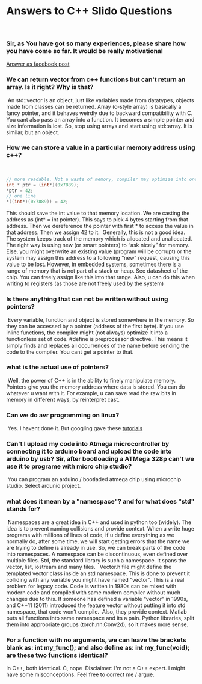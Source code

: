 # Answers to C++ Slido Questions​
​
### Sir, as You have got so many experiences, please share how you have come so far. It would be really motivational
[Answer as facebook post](https://www.facebook.com/groups/891459401413893/permalink/907122263180940)
​
### We can return vector from c++ functions but can't return an array. Is it right? Why is that?​
​
An std::vector is an object, just like variables made from datatypes, objects made from classes can be returned. Array (c-style array) is basically a fancy pointer, and it behaves weirdly due to backward compatibility with C. You cant also pass an array into a function. It becomes a simple pointer and size information is lost. So, stop using arrays and start using std::array. It is similar, but an object.​
​
### How we can store a value in a particular memory address using c++?​
​
```c++
// more readable. Not a waste of memory, compiler may optimize into one line​
int * ptr = (int*)(0x7889);​
*ptr = 42;​
// one line​
*((int*)(0x7889)) = 42;
```
This should save the int value to that memory location. We are casting the address as (int* = int pointer). This says to pick 4 bytes starting from that address. Then we dereference the pointer with first * to access the value in that address. Then we assign 42 to it. ​
​
Generally, this is not a good idea. The system keeps track of the memory which is allocated and unallocated. The right way is using new (or smart pointers) to “ask nicely” for memory. Else, you might overwrite an existing value (program will be corrupt) or the system may assign this address to a following “new” request, causing this value to be lost. However, in embedded systems, sometimes there is a range of memory that is not part of a stack or heap. See datasheet of the chip. You can freely assign like this into that range. Also, u can do this when writing to registers (as those are not freely used by the system)​
​
### Is there anything that can not be written without using pointers?​
​
Every variable, function and object is stored somewhere in the memory. So they can be accessed by a pointer (address of the first byte). If you use inline functions, the compiler might (not always) optimize it into a functionless set of code. #define is preprocessor directive. This means it simply finds and replaces all occurrences of the name before sending the code to the compiler. You cant get a pointer to that.​
​
### what is the actual use of pointers?​
​
Well, the power of C++ is in the ability to finely manipulate memory. Pointers give you the memory address where data is stored. You can do whatever u want with it. For example, u can save read the raw bits in memory in different ways, by reinterpret cast.​
​
### Can we do avr programming on linux?​
​
Yes. I havent done it. But googling gave these [tutorials](https://swharden.com/blog/2013-01-06-avr-programming-in-linux/​)
​
### Can't I upload my code into Atmega microcontroller by connecting it to arduino board and upload the code into arduino by usb? Sir, after bootloading a ATMega 328p can't we use it to programe with micro chip studio?​
​
You can program an arduino / bootladed atmega chip using microchip studio. Select ardunio project.​
​
### what does it mean by a "namespace"? and for what does "std" stands for?​
​
Namespaces are a great idea in C++ and used in python too (widely). The idea is to prevent naming collisions and provide context. When u write huge programs with millions of lines of code, if u define everything as we normally do, after some time, we will start getting errors that the name we are trying to define is already in use. So, we can break parts of the code into namespaces. A namespace can be discontinuous, even defined over multiple files. Std, the standard library is such a namespace. It spans the vector, list, iostream and many files. ​
​
Vector.h file might define the templated vector class inside an std namespace. This is done to prevent it colliding with any variable you might have named “vector”. This is a real problem for legacy code. Code is written in 1980s can be mixed with modern code and compiled with same modern compiler without much changes due to this. If someone has defined a variable “vector” in 1990s, and C++11 (2011) introduced the feature vector without putting it into std namespace, that code won’t compile.​
​
Also, they provide context. Matlab puts all functions into same namespace and its a pain. Python libraries, split them into appropriate groups (torch.nn.Conv2d), so it makes more sense.​

### For a function with no arguments, we can leave the brackets blank as: int my_func(); and also define as: int my_func(void); are these two functions identical?

In C++, both identical. C, nope
​
Disclaimer: I'm not a C++ expert. I might have some misconceptions. Feel free to correct me / argue.